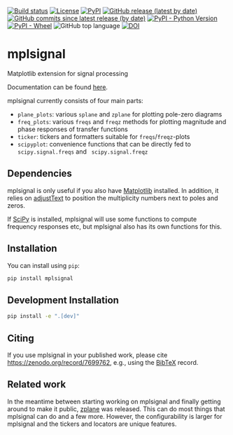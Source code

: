 [![Build status](https://github.com/oscargus/mplsignal/workflows/Tests/badge.svg)](https://github.com/oscargus/mplsignal/actions?query=workflow%3ATests)
[![License](https://img.shields.io/github/license/oscargus/mplsignal)](https://github.com/oscargus/mplsignal/blob/main/LICENSE)
[![PyPI](https://img.shields.io/pypi/v/mplsignal)](https://pypi.org/project/mplsignal/)
[![GitHub release (latest by date)](https://img.shields.io/github/v/release/oscargus/mplsignal)](https://github.com/oscargus/mplsignal/releases)
[![GitHub commits since latest release (by date)](https://img.shields.io/github/commits-since/oscargus/mplsignal/latest)](https://github.com/oscargus/mplsignal/compare/v0.1.1...HEAD)
[![PyPI - Python Version](https://img.shields.io/pypi/pyversions/mplsignal)](https://pypi.org/project/mplsignal/)
[![PyPI - Wheel](https://img.shields.io/pypi/wheel/mplsignal)](https://pypi.org/project/mplsignal/)
![GitHub top language](https://img.shields.io/github/languages/top/oscargus/mplsignal)
[![DOI](https://zenodo.org/badge/DOI/10.5281/zenodo.7699762.svg)](https://doi.org/10.5281/zenodo.7699762)

# mplsignal

Matplotlib extension for signal processing

Documentation can be found [here](https://mplsignal.readthedocs.io/).

mplsignal currently consists of four main parts:

   * `plane_plots`: various `splane` and `zplane` for plotting pole-zero diagrams
   * `freq_plots`: various `freqs` and `freqz` methods for plotting magnitude and phase responses of transfer functions
   * `ticker`: tickers and formatters suitable for `freqs`/`freqz`-plots
   * `scipyplot`: convenience functions that can be directly fed to `scipy.signal.freqs` and ` scipy.signal.freqz`

## Dependencies
mplsignal is only useful if you also have [Matplotlib](https://matplotlib.org/) installed.
In addition, it relies on [adjustText](https://adjusttext.readthedocs.io/) to position the multiplicity
numbers next to poles and zeros.

If [SciPy](https://scipy.org/) is installed, mplsignal will use some functions to compute frequency responses etc,
but mplsignal also has its own functions for this.

## Installation

You can install using `pip`:

```bash
pip install mplsignal
```

## Development Installation

```bash
pip install -e ".[dev]"
```

## Citing

If you use mplsignal in your published work, please cite https://zenodo.org/record/7699762, e.g., using the
[BibTeX](https://zenodo.org/record/7699763/export/hx) record.

## Related work

In the meantime between starting working on mplsignal and finally getting around to make it public,
[zplane](https://pypi.org/project/zplane/) was released. This can do most things that mplsignal can do and a few more.
However, the configurability is larger for mplsignal and the tickers and locators are unique features.
